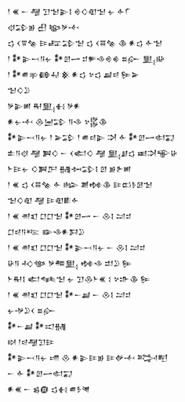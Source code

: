 <div class='block'>
<div class='line'>𒁹 𒌍 𒀸 𒆷 𒋛𒈠𒉌𒋙 𒄴𒄭𒊏𒈠 𒉡 𒅆𒇲</div>
<div class='line'>𒋼𒁉𒂊 𒌷 𒆧𒃻𒋾</div>
<div class='line'>𒌓 𒌋𒐊𒆚 𒄿𒊐𒁉𒈠 𒌓 𒌋𒐋𒆚 𒆠 𒀭𒌓 𒅆𒈠</div>
<div class='line'>𒁹 𒀯𒉌𒁁𒀀𒉡 𒀯𒇻𒅂 𒄑𒊓𒈾𒄴𒄯 𒊺𒅎 𒅅𒄫</div>
<div class='line'>𒁹 𒀯𒌑𒉀𒂵𒄷 𒆜 𒀭𒌓 𒆳𒌓 𒃷𒁀 𒌉𒅕</div>
<div class='line'>𒈠𒄭𒊒</div>
<div class='line'>𒃻𒉌𒅖 𒊑𒅅𒈬 𒃻𒀭</div>
<div class='line'>𒀭𒉡𒋾 𒁲𒅁𒁉 𒀀𒈾 𒆳𒌵𒆠</div>
<div class='line'>𒀯𒉌𒁁𒀀𒉡 𒑰 𒅕𒁉 𒑰 𒌑𒁀𒉌 𒋫 𒅆 𒀯𒇻𒅂𒊕𒍑</div>
<div class='line'>𒉺𒀀𒋼 𒆷 𒀉𒄭 𒀸 𒌋𒅗𒄭 𒆷 𒅅𒋗𒌓 𒀜𒋫𒊍𒄩</div>
<div class='line'>𒈨𒄿𒉡 𒄭𒀉𒂅 𒉆𒁔𒁉𒋙 𒇻 𒂊𒉿𒅖</div>
<div class='line'>𒁹 𒌍 𒌓 𒌋𒐋𒆚 𒅆 𒈗 𒋢𒂔𒆠 𒄿𒆗𒊩𒌆𒈠</div>
<div class='line'>𒈠𒄭𒊏 𒆷 𒄿𒊏𒀾𒅆</div>
<div class='line'>𒁹 𒌍 𒉣𒇬 𒆸𒆸𒈠 𒀯𒇻𒅂 𒀸 𒊮𒋙 𒁺𒄑</div>
<div class='line'>𒆸𒁀𒀀𒌈 𒅔𒈾𒀭𒁕𒊒</div>
<div class='line'>𒁹 𒌍 𒉣𒇬 𒆸𒆸𒈠 𒀯𒉌𒁁𒀀𒉡 𒀸 𒊮𒋙 𒁺𒄑</div>
<div class='line'>𒄩𒀀 𒈧𒀲 𒃻𒍣𒅅 𒂔𒈾 𒄥𒊒 𒌉</div>
<div class='line'>𒈨𒊑𒋙 𒅗𒈝𒈠 𒉡 𒋛𒁲𒈨𒌍 𒑱 𒆳𒈥𒆠 𒌉</div>
<div class='line'>𒁹 𒌍 𒉣𒇬 𒆸𒆸𒈠 𒀯𒀸𒃷 𒀸 𒊮𒋙 𒁺𒄑</div>
<div class='line'>𒉡𒋩𒊒𒌋 𒊺𒅎</div>
<div class='line'>𒀯𒀸𒃷 𒀯𒀊𒉆</div>
<div class='line'>𒊭 𒁹𒁀𒆷𒋛𒄿</div>
<div class='line'>𒀯𒉌𒁁𒀀𒉡 𒋬 𒊮 𒀭𒉌𒄿𒂊 𒄿𒉻𒋾 𒅋𒋃</div>
<div class='line'>𒀸 𒅆 𒀯𒇻𒅂𒊕𒍑</div>
<div class='line'>𒀭𒌍 𒀸 𒌗𒁈 𒌓𒈬 𒌑𒊩𒇴</div>
</div>